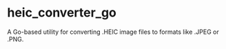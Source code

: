 # heic_converter_go
A Go-based utility for converting .HEIC image files to formats like .JPEG or .PNG.
